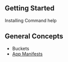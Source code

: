 ## Getting Started
Installing
Command help

## General Concepts
* Buckets
* [App Manifests](App-Manifests)